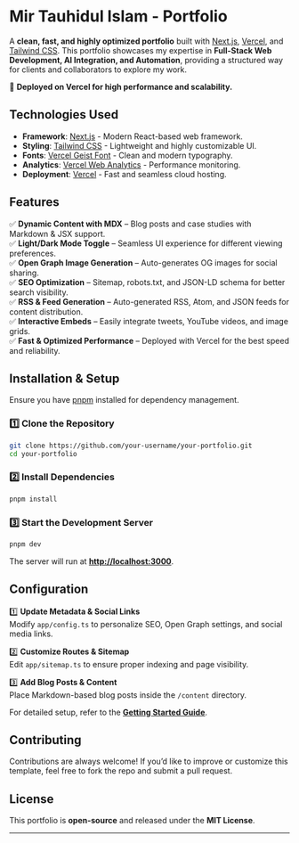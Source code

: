 # **Mir Tauhidul Islam - Portfolio**

A **clean, fast, and highly optimized portfolio** built with [Next.js](https://nextjs.org/), [Vercel](https://vercel.com/), and [Tailwind CSS](https://tailwindcss.com/). This portfolio showcases my expertise in **Full-Stack Web Development, AI Integration, and Automation**, providing a structured way for clients and collaborators to explore my work.

🚀 **Deployed on Vercel for high performance and scalability.**

## **Technologies Used**

- **Framework**: [Next.js](https://nextjs.org/) - Modern React-based web framework.
- **Styling**: [Tailwind CSS](https://tailwindcss.com/) - Lightweight and highly customizable UI.
- **Fonts**: [Vercel Geist Font](https://vercel.com/font) - Clean and modern typography.
- **Analytics**: [Vercel Web Analytics](https://vercel.com/docs/speed-insights) - Performance monitoring.
- **Deployment**: [Vercel](https://vercel.com/) - Fast and seamless cloud hosting.

## **Features**

✅ **Dynamic Content with MDX** – Blog posts and case studies with Markdown & JSX support.  
✅ **Light/Dark Mode Toggle** – Seamless UI experience for different viewing preferences.  
✅ **Open Graph Image Generation** – Auto-generates OG images for social sharing.  
✅ **SEO Optimization** – Sitemap, robots.txt, and JSON-LD schema for better search visibility.  
✅ **RSS & Feed Generation** – Auto-generated RSS, Atom, and JSON feeds for content distribution.  
✅ **Interactive Embeds** – Easily integrate tweets, YouTube videos, and image grids.  
✅ **Fast & Optimized Performance** – Deployed with Vercel for the best speed and reliability.

## **Installation & Setup**

Ensure you have [pnpm](https://pnpm.io/installation) installed for dependency management.

### **1️⃣ Clone the Repository**

```sh
git clone https://github.com/your-username/your-portfolio.git
cd your-portfolio
```

### **2️⃣ Install Dependencies**

```sh
pnpm install
```

### **3️⃣ Start the Development Server**

```sh
pnpm dev
```

The server will run at **[http://localhost:3000](http://localhost:3000)**.

## **Configuration**

1️⃣ **Update Metadata & Social Links**  
Modify `app/config.ts` to personalize SEO, Open Graph settings, and social media links.

2️⃣ **Customize Routes & Sitemap**  
Edit `app/sitemap.ts` to ensure proper indexing and page visibility.

3️⃣ **Add Blog Posts & Content**  
Place Markdown-based blog posts inside the `/content` directory.

For detailed setup, refer to the **[Getting Started Guide](https://mirtauhid.com/blog/getting-started)**.

## **Contributing**

Contributions are always welcome! If you’d like to improve or customize this template, feel free to fork the repo and submit a pull request.

## **License**

This portfolio is **open-source** and released under the **MIT License**.

---
